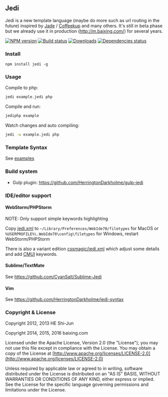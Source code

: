 ## Jedi ##

Jedi is a new template language (maybe do more such as url routing in the future)
inspired by
[Jade](https://github.com/visionmedia/jade) /
[Coffeekup](https://github.com/mauricemach/coffeekup)
and many others. It's still in beta phase but we already use it in
production (http://m.baixing.com/) for several years.

[![NPM version][npm-image]][npm-url]
[![Build status][travis-image]][travis-url]
[![Downloads][downloads-image]][npm-url]
[![Dependencies status][deps-image]][deps-url]


### Install ###

```npm install jedi -g```

### Usage ###

Compile to php:
```sh
jedi example.jedi php
```

Compile and run:
```sh
jediphp example
```

Watch changes and auto compiling:
```sh
jedi -w example.jedi php
```

### Template Syntax ###

See [examples](https://github.com/baixing/jedi/tree/master/examples)

### Build system

* Gulp plugin: https://github.com/HerringtonDarkholme/gulp-jedi

### IDE/editor support ###

#### WebStorm/PHPStorm ####

NOTE: Only support simple keywords highlighting

Copy [jedi.xml](./editors/PHPStorm/jedi.xml) to
```~/Library/Preferences/WebIde70/filetypes``` for MacOS
or ```%USERPROFILE%\.WebIde70\config\filetypes``` for Windows, restart WebStorm/PHPStorm

There is also a variant edition [cssmagic/jedi.xml](https://github.com/cssmagic/jedi.xml)
which adjust some details and add [CMUI](https://github.com/CMUI/CMUI) keywords.

#### Sublime/TextMate ####

See https://github.com/CyanSalt/Sublime-Jedi

#### Vim ####

See https://github.com/HerringtonDarkholme/jedi-syntax


### Copyright & License ###

   Copyright 2012, 2013 HE Shi-Jun

   Copyright 2014, 2015, 2016 baixing.com

   Licensed under the Apache License, Version 2.0 (the "License");
   you may not use this file except in compliance with the License.
   You may obtain a copy of the License at
   [http://www.apache.org/licenses/LICENSE-2.0](http://www.apache.org/licenses/LICENSE-2.0)

   Unless required by applicable law or agreed to in writing, software
   distributed under the License is distributed on an "AS IS" BASIS,
   WITHOUT WARRANTIES OR CONDITIONS OF ANY KIND, either express or implied.
   See the License for the specific language governing permissions and
   limitations under the License.


[npm-image]: https://img.shields.io/npm/v/jedi.svg
[npm-url]: https://npmjs.org/package/jedi
[travis-image]: https://img.shields.io/travis/baixing/jedi.svg
[travis-url]: https://travis-ci.org/baixing/jedi
[downloads-image]: http://img.shields.io/npm/dm/jedi.svg
[deps-image]: https://david-dm.org/baixing/jedi.svg
[deps-url]: https://david-dm.org/baixing/jedi
